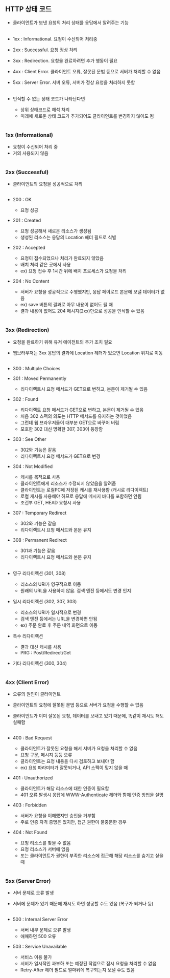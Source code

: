 ## HTTP 상태 코드
- 클라이언트가 보낸 요청의 처리 상태를 응답에서 알려주는 기능<br><br>

- 1xx : Informational. 요청이 수신되어 처리중<br>
- 2xx : Successful. 요청 정상 처리<br>
- 3xx : Redirection. 요청을 완료하려면 추가 행동이 필요<br>
- 4xx : Client Error. 클라이언트 오류, 잘못된 문법 등으로 서버가 처리할 수 없음<br>
- 5xx : Server Error. 서버 오류, 서버가 정상 요청을 처리하지 못함<br><br>

- 인식할 수 없는 상태 코드가 나타난다면<br>
	- 상위 상태코드로 해석 처리<br>
	- 미래에 새로운 상태 코드가 추가되어도 클라이언트를 변경하지 않아도 됨<br><br>

### 1xx (Informational)
- 요청이 수신되어 처리 중<br>
- 거의 사용되지 않음<br><br>

### 2xx (Successful)
- 클라이언트의 요청을 성공적으로 처리<br><br>

- 200 : OK<br>
	- 요청 성공<br>
- 201 : Created<br>
	- 요청 성공해서 새로운 리소스가 생성됨<br>
	- 생성된 리소스는 응답의 Location 헤더 필드로 식별<br>
- 202 : Accepted<br>
	- 요청이 접수되었으나 처리가 완료되지 않았음<br>
	- 배치 처리 같은 곳에서 사용<br>
	- ex) 요청 접수 후 1시간 뒤에 배치 프로세스가 요청을 처리<br>
- 204 : No Content<br>
	- 서버가 요청을 성공적으로 수행했지만, 응답 페이로드 본문에 보낼 데이터가 없음<br>
	- ex) save 버튼의 결과로 아무 내용이 없어도 될 때<br>
	- 결과 내용이 없어도 204 메시지(2xx)만으로 성공을 인식할 수 있음<br><br>

### 3xx (Redirection)
- 요청을 완료하기 위해 유저 에이전트의 추가 조치 필요<br>
- 웹브라우저는 3xx 응답의 결과에 Location 헤더가 있으면 Location 위치로 이동<br><br>

- 300 : Multiple Choices<br>
- 301 : Moved Permanently<br>
	- 리다이렉트시 요청 메서드가 GET으로 변하고, 본문이 제거될 수 있음<br>
- 302 : Found<br>
	- 리다이렉트 요청 메서드가 GET으로 변하고, 본문이 제거될 수 있음<br>
	- 처음 302 스펙의 의도는 HTTP 메서드를 유지하는 것이었음<br>
	- 그런데 웹 브라우저들이 대부분 GET으로 바꾸어 버림<br>
	- 모호한 302 대신 명확한 307, 303이 등장함<br>
- 303 : See Other<br>
	- 302와 기능은 같음<br>
	- 리다이렉트시 요청 메서드가 GET으로 변경<br>
- 304 : Not Modified<br>
	- 캐시를 목적으로 사용<br>
	- 클라이언트에게 리소스가 수정되지 않았음을 알려줌<br>
	- 클라이언트는 로컬PC에 저장된 캐시를 재사용함 (캐시로 리다이렉트)<br>
	- 로컬 캐시를 사용해야 하므로 응답에 메시지 바디를 포함하면 안됨<br>
	- 조건부 GET, HEAD 요청시 사용<br>
- 307 : Temporary Redirect<br>
	- 302와 기능은 같음<br>
	- 리다이렉트시 요청 메서드와 본문 유지<br>
- 308 : Permanent Redirect<br>
	- 301과 기능은 같음<br>
	- 리다이렉트시 요청 메서드와 본문 유지<br><br>

- 영구 리다이렉션 (301, 308)<br>
	- 리소스의 URI가 영구적으로 이동<br>
	- 원래의 URL을 사용하지 않음. 검색 엔진 등에서도 변경 인지<br>

- 일시 리다이렉션 (302, 307, 303)<br>
	- 리소스의 URI가 일시적으로 변경<br>
	- 검색 엔진 등에서는 URL을 변경하면 안됨<br>
	- ex) 주문 완료 후 주문 내역 화면으로 이동<br>
- 특수 리다이렉션<br>
	- 결과 대신 캐시를 사용<br>
	- PRG : Post/Redirect/Get<br>

- 기타 리다이렉션 (300, 304)<br><br>

### 4xx (Client Error)
- 오류의 원인이 클라이언트<br>
- 클라이언트의 요청에 잘못된 문법 등으로 서버가 요청을 수행할 수 없음<br>
- 클라이언트가 이미 잘못된 요청, 데이터를 보내고 있기 때문에, 똑같이 재시도 해도 실패함<br><br>

- 400 : Bad Request<br>
	- 클라이언트가 잘못된 요청을 해서 서버가 요청을 처리할 수 없음<br>
	- 요청 구문, 메시지 등등 오류<br>
	- 클라이언트는 요청 내용을 다시 검토하고 보내야 함<br>
	- ex) 요청 파라미터가 잘못되거나, API 스펙이 맞지 않을 때<br>
- 401 : Unauthorized<br>
	- 클라이언트가 해당 리소스에 대한 인증이 필요함<br>
	- 401 오류 발생시 응답에 WWW-Authenticate 헤더와 함께 인증 방법을 설명<br>
- 403 : Forbidden<br>
	- 서버가 요청을 이해했지만 승인을 거부함<br>
	- 주로 인증 자격 증명은 있지만, 접근 권한이 불충분한 경우<br>
- 404 : Not Found<br>
	- 요청 리소스를 찾을 수 없음 <br>
	- 요청 리소스가 서버에 없음<br>
	- 또는 클라이언트가 권한이 부족한 리소스에 접근해 해당 리소스를 숨기고 싶을 때<br><br>

### 5xx  (Server Error)
- 서버 문제로 오류 발생<br>
- 서버에 문제가 있기 때문에 재시도 하면 성공할 수도 있음 (복구가 되거나 등)<br><br>

- 500 : Internal Server Error<br>
	- 서버 내부 문제로 오류 발생<br>
	- 애매하면 500 오류<br>
- 503 : Service Unavailable<br>
	- 서비스 이용 불가<br>
	- 서버가 일시적인 과부하 또는 예정된 작업으로 잠시 요청을 처리할 수 없음<br>
	- Retry-After 헤더 필드로 얼마뒤에 복구되는지 보낼 수도 있음<br><br>

